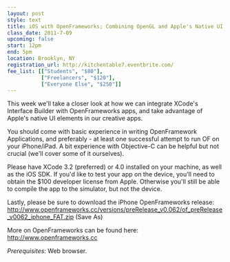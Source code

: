 ```yaml
---
layout: post
style: text
title: iOS with OpenFrameworks; Combining OpenGL and Apple's Native UI
class_date: 2011-7-09
upcoming: false
start: 12pm
end: 5pm
location: Brooklyn, NY
registration_url: http://kitchentable7.eventbrite.com/
fee_list: [["Students", "$80"],
           ["Freelancers", "$120"],
           ["Everyone Else", "$250"]]
---
```


This week we'll take a closer look at how we can integrate XCode's
Interface Builder with OpenFrameworks apps, and take advantage of
Apple's native UI elements in our creative apps.

You should come with basic experience in writing OpenFramework
Applications, and preferably - at least one successful attempt to run
OF on your iPhone/iPad. A bit experience with Objective-C can be
helpful but not crucial (we'll cover some of it ourselves).

Please have XCode 3.2 (preferred) or 4.0 installed on your machine, as
well as the iOS SDK. If you'd like to test your app on the device,
you'll need to obtain the $100 developer license from Apple. Otherwise
you'll still be able to compile the app to the simulator, but not the
device.

Lastly, please be sure to download the iPhone OpenFrameworks release:
http://www.openframeworks.cc/versions/preRelease_v0.062/of_preRelease_v0062_iphone_FAT.zip
(Save As)

More on OpenFrameworks can be found here: http://www.openframeworks.cc

*Prerequisites:* Web browser.
